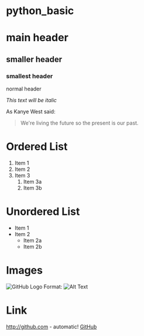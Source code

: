 # python_basic

# main header

## smaller header

### smallest header

normal header

*This text will be italic*

As Kanye West said:

> We're living the future so
> the present is our past.

# Ordered List
1. Item 1
1. Item 2
1. Item 3
   1. Item 3a
   1. Item 3b
   
# Unordered List

* Item 1
* Item 2
  * Item 2a
  * Item 2b
  
 # Images
 
  ![GitHub Logo](/images/logo.png)
Format: ![Alt Text](url)

# Link

http://github.com - automatic!
[GitHub](http://github.com)
